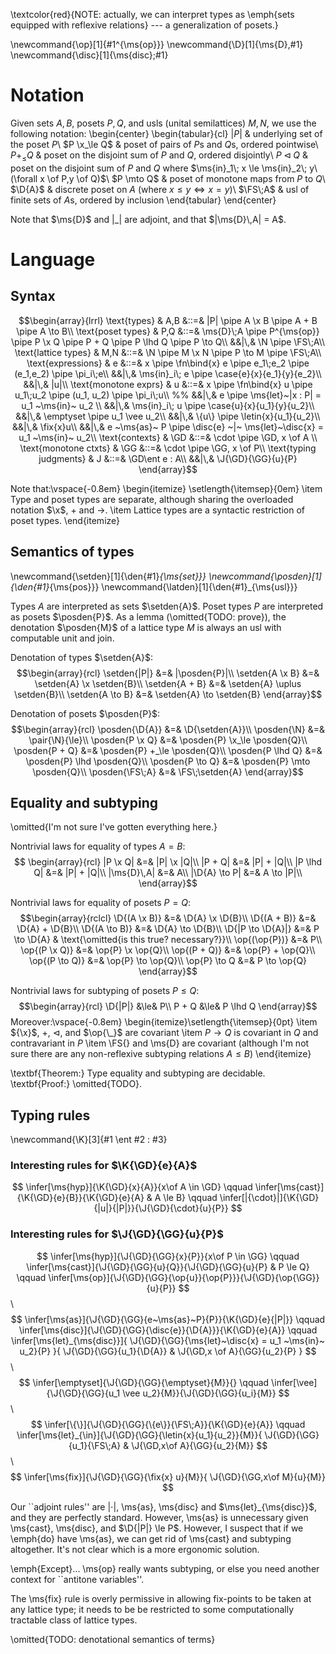 \textcolor{red}{NOTE: actually, we can interpret types as \emph{sets equipped
    with reflexive relations} --- a generalization of posets.}

\newcommand{\op}[1]{#1^{\ms{op}}}
\newcommand{\D}[1]{\ms{D}\,#1}
\newcommand{\disc}[1]{\ms{disc}\;#1}

# Notation

Given sets $A,B$, posets $P,Q$, and usls (unital semilattices) $M,N$, we use the
following notation:
\begin{center}
  \begin{tabular}{cl}
    $|P|$ & underlying set of the poset $P$\\
    $P \x_\le Q$ & poset of pairs of $P$s and $Q$s, ordered pointwise\\
    $P +_\le Q$ & poset on the disjoint sum of $P$ and $Q$, ordered disjointly\\
    $P \lhd Q$ & poset on the disjoint sum of $P$ and $Q$ where
    $\ms{in}_1\; x \le \ms{in}_2\; y\ (\forall x \of P,y \of Q)$\\
    $P \mto Q$ & poset of monotone maps from $P$ to $Q$\\
    $\D{A}$ & discrete poset on $A$ (where $x \le y \iff x = y$)\\
    $\FS\;A$ & usl of finite sets of $A$s, ordered by inclusion
  \end{tabular}
\end{center}

Note that $\ms{D}$ and $|\_|$ are adjoint, and that $|\ms{D}\,A| = A$.

# Language

## Syntax

$$\begin{array}{lrrl}
\text{types} & A,B
&::=& |P| \pipe A \x B \pipe A + B \pipe A \to B\\
\text{poset types} & P,Q
&::=& \ms{D}\;A \pipe P^{\ms{op}}
\pipe P \x Q \pipe P + Q \pipe P \lhd Q \pipe P \to Q\\
&&|\,& \N \pipe \FS\;A\\
\text{lattice types} & M,N
&::=& \N \pipe M \x N \pipe P \to M \pipe \FS\;A\\
\text{expressions} & e
&::=& x \pipe \fn\bind{x} e \pipe e_1\;e_2
\pipe (e_1,e_2) \pipe \pi_i\;e\\
&&|\,& \ms{in}_i\; e \pipe \case{e}{x}{e_1}{y}{e_2}\\
&&|\,& |u|\\
\text{monotone exprs} & u
&::=& x \pipe \fn\bind{x} u \pipe u_1\;u_2 \pipe (u_1, u_2) \pipe \pi_i\;u\\
%% &&|\,& e \pipe \ms{let}~|x : P| = u_1 ~\ms{in}~ u_2 \\
&&|\,& \ms{in}_i\; u \pipe \case{u}{x}{u_1}{y}{u_2}\\
&&|\,& \emptyset \pipe u_1 \vee u_2\\
&&|\,& \{u\} \pipe \letin{x}{u_1}{u_2}\\
&&|\,& \fix{x}u\\
&&|\,& e ~\ms{as}~ P
\pipe \disc{e} ~|~ \ms{let}~\disc{x} = u_1 ~\ms{in}~ u_2\\
\text{contexts} & \GD &::=& \cdot \pipe \GD, x \of A \\
\text{monotone ctxts} & \GG &::=& \cdot \pipe \GG, x \of P\\
\text{typing judgments} & J &::=& \GD\ent e : A\\
&&|\,& \J{\GD}{\GG}{u}{P}
\end{array}$$

Note that:\vspace{-0.8em}
\begin{itemize}
  \setlength{\itemsep}{0em}
\item Type and poset types are separate, although sharing the overloaded
  notation $\x$, $+$ and $\to$.
\item Lattice types are a syntactic restriction of poset types.
\end{itemize}

## Semantics of types

\newcommand{\setden}[1]{\den{#1}_{\ms{set}}}
\newcommand{\posden}[1]{\den{#1}_{\ms{pos}}}
\newcommand{\latden}[1]{\den{#1}_{\ms{usl}}}

Types $A$ are interpreted as sets $\setden{A}$. Poset types $P$ are interpreted
as posets $\posden{P}$. As a lemma (\omitted{TODO: prove}), the denotation
$\posden{M}$ of a lattice type $M$ is always an usl with computable unit and
join.

Denotation of types $\setden{A}$:
$$\begin{array}{rcl}
  \setden{|P|} &=& |\posden{P}|\\
  \setden{A \x B} &=& \setden{A} \x \setden{B}\\
  \setden{A + B} &=& \setden{A} \uplus \setden{B}\\
  \setden{A \to B} &=& \setden{A} \to \setden{B}
\end{array}$$

Denotation of posets $\posden{P}$:
$$\begin{array}{rcl}
  \posden{\D{A}} &=& \D{\setden{A}}\\
  \posden{\N} &=& \pair{\N}{\le}\\
  \posden{P \x Q} &=& \posden{P} \x_\le \posden{Q}\\
  \posden{P + Q} &=& \posden{P} +_\le \posden{Q}\\
  \posden{P \lhd Q} &=& \posden{P} \lhd \posden{Q}\\
  \posden{P \to Q} &=& \posden{P} \mto \posden{Q}\\
  \posden{\FS\;A} &=& \FS\;\setden{A}
\end{array}$$

## Equality and subtyping

\omitted{I'm not sure I've gotten everything here.}

Nontrivial laws for equality of types $A = B$:
$$
\begin{array}{rcl}
  |P \x Q| &=& |P| \x |Q|\\
  |P + Q| &=& |P| + |Q|\\
  |P \lhd Q| &=& |P| + |Q|\\
  |\ms{D}\,A| &=& A\\
  |\D{A} \to P| &=& A \to |P|\\
\end{array}$$

Nontrivial laws for equality of posets $P = Q$:
$$\begin{array}{rclcl}
  \D{(A \x B)} &=& \D{A} \x \D{B}\\
  \D{(A + B)} &=& \D{A} + \D{B}\\
  \D{(A \to B)} &=& \D{A} \to \D{B}\\
  \D{|P \to \D{A}|} &=& P \to \D{A}
  & \text{\omitted{is this true? necessary?}}\\
  \op{(\op{P})} &=& P\\
  \op{(P \x Q)} &=& \op{P} \x \op{Q}\\
  \op{(P + Q)} &=& \op{P} + \op{Q}\\
  \op{(P \to Q)} &=& \op{P} \to \op{Q}\\
  \op{P} \to Q &=& P \to \op{Q}
\end{array}$$

Nontrivial laws for subtyping of posets $P \le Q$:
$$\begin{array}{rcl}
  \D{|P|} &\le& P\\
  P + Q &\le& P \lhd Q
\end{array}$$
Moreover:\vspace{-0.8em}
\begin{itemize}\setlength{\itemsep}{0pt}
\item ${\x}$, ${+}$, $\lhd$, and $\op{\_}$ are covariant
\item $P \to Q$ is covariant in $Q$ and contravariant in $P$
\item \FS{} and \ms{D} are covariant (although I'm not sure there are any
  non-reflexive subtyping relations $A \le B$)
\end{itemize}

\textbf{Theorem:} Type equality and subtyping are decidable. \textbf{Proof:}
\omitted{TODO}.

## Typing rules
\newcommand{\K}[3]{#1 \ent #2 : #3}

### Interesting rules for $\K{\GD}{e}{A}$

$$
\infer[\ms{hyp}]{\K{\GD}{x}{A}}{x\of A \in \GD} \qquad
\infer[\ms{cast}]{\K{\GD}{e}{B}}{\K{\GD}{e}{A} & A \le B} \qquad
\infer[|{\cdot}|]{\K{\GD}{|u|}{|P|}}{\J{\GD}{\cdot}{u}{P}}
$$

### Interesting rules for $\J{\GD}{\GG}{u}{P}$

$$
\infer[\ms{hyp}]{\J{\GD}{\GG}{x}{P}}{x\of P \in \GG} \qquad
\infer[\ms{cast}]{\J{\GD}{\GG}{u}{Q}}{\J{\GD}{\GG}{u}{P} & P \le Q} \qquad
\infer[\ms{op}]{\J{\GD}{\GG}{\op{u}}{\op{P}}}{\J{\GD}{\op{\GG}}{u}{P}}
$$\ $$
\infer[\ms{as}]{\J{\GD}{\GG}{e~\ms{as}~P}{P}}{\K{\GD}{e}{|P|}} \qquad
\infer[\ms{disc}]{\J{\GD}{\GG}{\disc{e}}{\D{A}}}{\K{\GD}{e}{A}} \qquad
\infer[\ms{let}_{\ms{disc}}]{
  \J{\GD}{\GG}{\ms{let}~\disc{x} = u_1 ~\ms{in}~ u_2}{P}
}{
  \J{\GD}{\GG}{u_1}{\D{A}} &
  \J{\GD,x \of A}{\GG}{u_2}{P}
}
$$\ $$
\infer[\emptyset]{\J{\GD}{\GG}{\emptyset}{M}}{} \qquad
\infer[\vee]{\J{\GD}{\GG}{u_1 \vee u_2}{M}}{\J{\GD}{\GG}{u_i}{M}}
$$\ $$
\infer[\{\}]{\J{\GD}{\GG}{\{e\}}{\FS\;A}}{\K{\GD}{e}{A}} \qquad
\infer[\ms{let}_{\in}]{\J{\GD}{\GG}{\letin{x}{u_1}{u_2}}{M}}{
  \J{\GD}{\GG}{u_1}{\FS\;A} &
  \J{\GD,x\of A}{\GG}{u_2}{M}}
$$\ $$
\infer[\ms{fix}]{\J{\GD}{\GG}{\fix{x} u}{M}}{
  \J{\GD}{\GG,x\of M}{u}{M}}
$$

Our ``adjoint rules'' are $|{\cdot}|$, \ms{as}, \ms{disc} and
$\ms{let}_{\ms{disc}}$, and they are perfectly standard. However, \ms{as} is
unnecessary given \ms{cast}, \ms{disc}, and $\D{|P|} \le P$. However, I suspect
that if we \emph{do} have \ms{as}, we can get rid of \ms{cast} and subtyping
altogether. It's not clear which is a more ergonomic solution.

\emph{Except}... \ms{op} really wants subtyping, or else you need another
context for ``antitone variables''.

The \ms{fix} rule is overly permissive in allowing fix-points to be taken at any
lattice type; it needs to be be restricted to some computationally tractable
class of lattice types.

\omitted{TODO: denotational semantics of terms}
